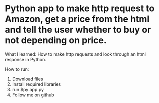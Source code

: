 # Python app to make http request to Amazon, get a price from the html and tell the user whether to buy or not depending on price.

What I learned: How to make http requests and look through an html response in Python.

How to run:
1. Download files
2. Install required libraries
3. run $py app.py
4. Follow me on github
